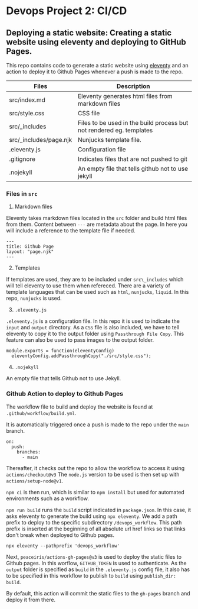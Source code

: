 # Devops Project 2: CI/CD

## Deploying a static website: Creating a static website using eleventy and deploying to GitHub Pages.

This repo contains code to generate a static website using [eleventy](https://www.11ty.dev/) and an action to deploy it to Github Pages whenever a push is made to the repo. 


| Files | Description |
| ----------- | ----------- |
| src/index.md | Eleventy generates html files from markdown files |
| src/style.css | CSS file |
| src/\_includes | Files to be used in the build process but not rendered eg. templates |
| src/\_includes/page.njk | Nunjucks template file. |
| .eleventy.js | Configuration file |
| .gitignore | Indicates files that are not pushed to git |
| .nojekyll | An empty file that tells github not to use jekyll |

### Files in `src`

1. Markdown files

Eleventy takes markdown files located in the `src` folder and build html files from them. 
Content between `---` are metadata about the page. In here you will include a reference to the template file if needed.
```
---
title: Github Page
layout: "page.njk"
---
```
2. Templates

If templates are used, they are to be included under `src\_includes` which will tell eleventy to use them when refereced.
There are a variety of template languages that can be used such as `html`, `nunjucks`, `liquid`. In this repo, `nunjucks` is used.

3. `.eleventy.js`

`.eleventy.js` is a configuration file. In this repo it is used to indicate the `input` and `output` directory. 
As a `CSS` file is also included, we have to tell eleventy to copy it to the output folder using `Passthrough File Copy`. 
This feature can also be used to pass images to the output folder.

```
module.exports = function(eleventyConfig) 
  eleventyConfig.addPassthroughCopy("./src/style.css");
```

4. `.nojekyll`

An empty file that tells Github not to use Jekyll.


### Github Action to deploy to Github Pages
The workflow file to build and deploy the website is found at `.github/workflow/build.yml`.

It is automatically triggered once a push is made to the repo under the `main` branch.
```
on:
  push:
    branches:
      - main
```

Thereafter, it checks out the repo to allow the workflow to access it using ```actions/checkout@v3```
The ```node.js``` version to be used is then set up with ```actions/setup-node@v1```. 

```npm ci``` is then run, which is similar to ```npm install``` but used for automated environments such as a workflow.

```npm run build``` runs the ```build``` script indicated in ```package.json```.
In this case, it asks eleventy to generate the build using ```npx eleventy```. 
We add a path prefix to deploy to the specific subdirectory ```/devops_workflow```.
This path prefix is inserted at the beginning of all absolute url href links so that links don't break when deployed to Github pages.
```
npx eleventy --pathprefix 'devops_workflow'
```

Next, ```peaceiris/actions-gh-pages@v3``` is used to deploy the static files to Github pages. 
In this worflow, ```GITHUB_TOKEN``` is used to authenticate.
As the ```output``` folder is specified as ```build``` in the ```.eleventy.js``` config file, it also has to be specified in this workflow to publish to ```build``` using ```publish_dir: build```.

By default, this action will commit the static files to the ```gh-pages``` branch and deploy it from there.


